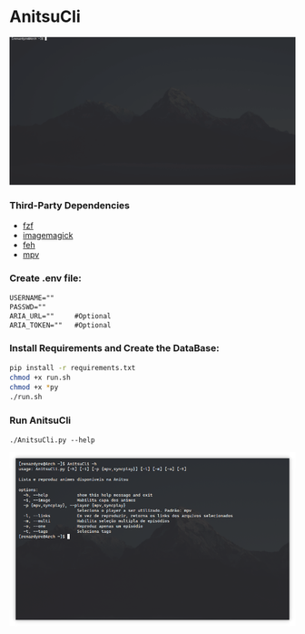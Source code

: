 # AnitsuCli

![preview](preview.gif)

### Third-Party Dependencies
- [fzf](https://github.com/junegunn/fzf)
- [imagemagick](https://github.com/ImageMagick/ImageMagick)
- [feh](https://github.com/derf/feh)
- [mpv](https://github.com/mpv-player/mpv)

### Create .env file:

```
USERNAME=""
PASSWD=""
ARIA_URL=""     #Optional 
ARIA_TOKEN=""   #Optional
```

### Install Requirements and Create the DataBase:

```bash
pip install -r requirements.txt
chmod +x run.sh
chmod +x *py
./run.sh
```

### Run AnitsuCli

```
./AnitsuCli.py --help
```

![help](usage.png)
